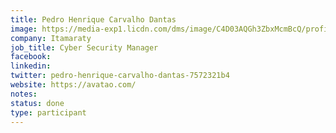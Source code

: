 ```yaml
---
title: Pedro Henrique Carvalho Dantas
image: https://media-exp1.licdn.com/dms/image/C4D03AQGh3ZbxMcmBcQ/profile-displayphoto-shrink_400_400/0/1596303542776?e=1640822400&v=beta&t=jX-kmlGUyfyVldaOhi1VsdYXGUpWSDZ2vb9ymVYlV6A
company: Itamaraty
job_title: Cyber Security Manager
facebook:
linkedin: 
twitter: pedro-henrique-carvalho-dantas-7572321b4
website: https://avatao.com/
notes:
status: done
type: participant
---
```


<!-- put more details about participant here -->
